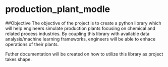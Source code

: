 # production_plant_modle

##Objective
The objective of the project is to create a python library which will help engineers simulate production plants focusing on chemical and related process industries. 
By coupling this library with available data analysis/machine learning frameworks, engineers will be able to enhace operations of their plants.

Futher documentation will be created on how to utilize this library as project takes shape.